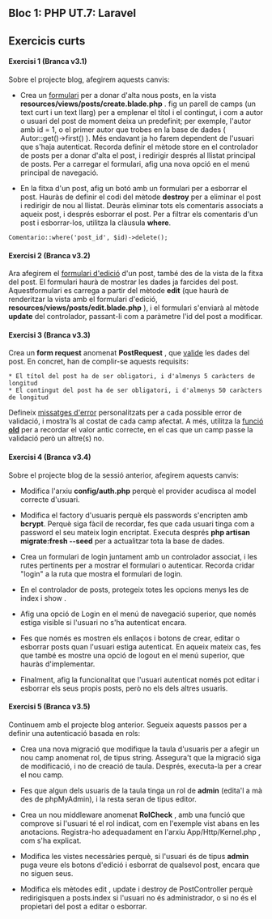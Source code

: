## Bloc 1: PHP UT.7: Laravel

## Exercicis curts


#### Exercisi 1 (Branca v3.1)

Sobre el projecte blog, afegirem aquests canvis:

* Crea un [formulari](../7.7.Laravel_validacio.md#creació-i-enviament-de-formularis) per a donar d'alta nous posts, en la vista
**resources/views/posts/create.blade.php** . fig un parell de camps (un text curt i un text llarg) per a emplenar el títol i el contingut, i com a autor o usuari del post de moment deixa un predefinit; per exemple, l'autor amb id = 1, o el primer autor que trobes en la base de dades ( Autor::get()->first() ). Més endavant ja ho farem dependent de l'usuari que s'haja autenticat. Recorda definir el mètode store en el controlador de posts per a donar d'alta el post, i redirigir després al llistat principal de posts. Per a carregar el formulari, afig una nova opció en el menú principal de navegació.

* En la fitxa d'un post, afig un botó amb un formulari per a esborrar el post. Hauràs de definir el codi del mètode **destroy** per a eliminar el post i redirigir de nou al llistat. Deuràs eliminar tots els comentaris associats a aqueix post, i després esborrar el post. Per a filtrar els comentaris d'un post i esborrar-los, utilitza la clàusula **where**.

```
Comentario::where('post_id', $id)->delete();
```
#### Exercisi 2 (Branca v3.2)

Ara afegirem el [formulari d'edició](../7.7.Laravel_validacio#actualitzacions-i-esborrats) d'un post, també des de la vista de la fitxa del post. El formulari haurà de mostrar les dades ja farcides del post. Aquestformulari es carrega a partir del mètode **edit** (que haurà de renderitzar la vista amb el formulari d'edició,
**resources/views/posts/edit.blade.php** ), i el formulari s'enviarà al mètode **update** del controlador, passant-li com a paràmetre l'id del post a modificar.

#### Exercisi 3 (Branca v3.3)

Crea un **form request** anomenat **PostRequest** , que [valide](../7.7.Laravel_validacio#utilitzar-form-requests-per-a-validacions-més-complexes) les
dades del post. En concret, han de complir-se aquests requisits:

	* El títol del post ha de ser obligatori, i d'almenys 5 caràcters de longitud
	* El contingut del post ha de ser obligatori, i d'almenys 50 caràcters de longitud

Defineix [missatges d'error](../7.7.Laravel_validacio#mostrar-missatges-derror) personalitzats per a cada possible error de validació, i mostra'ls al costat de cada camp afectat. A més, utilitza la [funció **old**](../7.7.Laravel_validacio#recordar-valors-enviats) per a recordar el valor antic correcte, en el cas que un camp passe la validació però un altre(s) no.

#### Exercisi 4 (Branca v3.4)

Sobre el projecte blog de la sessió anterior, afegirem aquests canvis:

* Modifica l'arxiu **config/auth.php** perquè el provider acudisca al model correcte d'usuari.

* Modifica el factory d'usuaris perquè els passwords s'encripten amb **bcrypt**. Perquè siga fàcil de recordar,
fes que cada usuari tinga com a password el seu mateix login encriptat. Executa després
**php artisan migrate:fresh --seed** per a actualitzar tota la base de dades.

* Crea un formulari de login juntament amb un controlador associat, i les rutes pertinents per a mostrar el formulari o autenticar. Recorda cridar "login" a la ruta que mostra el formulari de login.

* En el controlador de posts, protegeix totes les opcions menys les de index i show .

* Afig una opció de Login en el menú de navegació superior, que només estiga visible si l'usuari no s'ha
autenticat encara.

* Fes que només es mostren els enllaços i botons de crear, editar o esborrar posts quan l'usuari estiga
autenticat. En aqueix mateix cas, fes que també es mostre una opció de logout en el menú
superior, que hauràs d'implementar.

* Finalment, afig la funcionalitat que l'usuari autenticat només pot editar i esborrar els seus
propis posts, però no els dels altres usuaris.

#### Exercisi 5 (Branca v3.5)

Continuem amb el projecte blog anterior. Segueix aquests passos per a definir una autenticació basada en
rols:

* Crea una nova migració que modifique la taula d'usuaris per a afegir un nou camp anomenat rol,
de tipus string. Assegura't que la migració siga de modificació, i no de creació de taula. Després,
executa-la per a crear el nou camp.

* Fes que algun dels usuaris de la taula tinga un rol de **admin** (edita'l a mà des de phpMyAdmin),
i la resta seran de tipus editor.

* Crea un nou middleware anomenat **RolCheck** , amb una funció que comprove si l'usuari té el
rol indicat, com en l'exemple vist abans en les anotacions. Registra-ho adequadament en l'arxiu
App/Http/Kernel.php , com s'ha explicat.

* Modifica les vistes necessàries perquè, si l'usuari és de tipus **admin** puga veure els botons d'edició
i esborrat de qualsevol post, encara que no siguen seus.

* Modifica els mètodes edit , update i destroy de PostController perquè redirigisquen a posts.index
si l'usuari no és administrador, o si no és el propietari del post a editar o esborrar.
 



